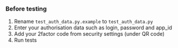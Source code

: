 ### Before testing
1) Rename `test_auth_data.py.example` to `test_auth_data.py`  
2) Enter your authorisation data such as login, password and app_id  
3) Add your 2factor code from security settings (under QR code)
4) Run tests
